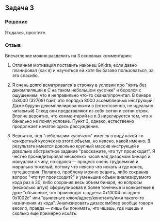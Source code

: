 ## Задача 3

### Решение

Я сдался, простите.

### Отзыв

Впечатление можно разделить на 3 основных комментария:

1. Отличная мотивация поставить наконец Ghidra, если давно планировал (как я) и научиться ей хотя бы базово пользоваться, за это спасибо.

2. Я очень долго всматривался в строчку в условии про "жить без декомпиляции в C на таком небольшом кусочке" и боролся с ощущением, что я неправильно что-то скачал/прочитал. В бинаре 0x8000 (32768) байт, это порядка 8000 ассемблерных инструкций. Даже будучи декомплилированными в (естестсвенно, не идеально читаемый) C-код они представляют из себя сотни и сотни строк. Вполне вероятно, что комментарий из п.3 нивелируется тем, что я банально не понял условие. Пункт 3, однако, естественно продолжает начатое здесь рассуждение.

3. Вероятно, под "небольшим кусочком" имелся в виду какой-то конкретный кусочек из этого объема, но неясно, какой именно. В результате имеется довольно крупный массив инструкций и довольно абстрактное задание "расскажите, что тут происходит". Я честно промедитировал несколько часов над дизасмом бинаря и мануалом к чипу, но сдался — процесс очень трудоемкий и морально тяжелый, потому что неясно что искать и где конец путешествия. Полагаю, проблему можно решить, либо сохранив вопрос "что тут происходит?" и уменьшив объем анализируемого кода раз в 30, либо сохранив весь объем бинаря, но вопросы (несколько штук) сформулировав в более точечные и конкретные в духе "объясните, что происходит с адреса 0x10004 по адрес 0x1002c" или "вычленьте ключ/адрес/константу/имя такого-то назначения из кода". Анализировать дизассемблер вообще говоря весело, правда — лишь бы понимать, что ищешь, где ищешь и сколько еще примерно искать.
